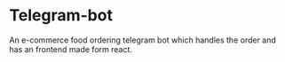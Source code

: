 # Telegram-bot
An e-commerce food ordering telegram bot which handles the order and has an frontend made form react.
